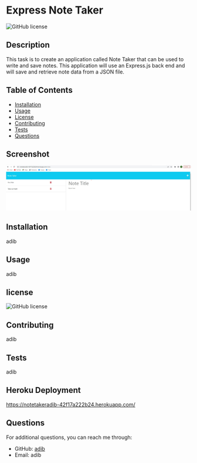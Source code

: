 # Express Note Taker
![GitHub license](https://img.shields.io/badge/license-MIT-red)
## Description
This task  is to create an application called Note Taker that can be used to write and save notes. This application will use an Express.js back end and will save and retrieve note data from a JSON file.
## Table of Contents
- [Installation](#installation)
- [Usage](#usage)
- [License](#license)
- [Contributing](#contributing)
- [Tests](#tests)
- [Questions](#questions)

## Screenshot
![Deployment](./Screenshot%202023-07-29%20112222.jpg)
## Installation
adib

## Usage
adib

## license

![GitHub license](https://img.shields.io/badge/license-MIT-red)

## Contributing
adib

## Tests
adib

## Heroku Deployment
https://notetakeradib-42f17a222b24.herokuapp.com/

## Questions
For additional questions, you can reach me through:

- GitHub: [adib](https://github.com/adib)
- Email: adib